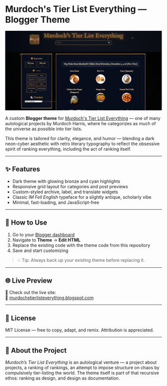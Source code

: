 # Murdoch's Tier List Everything — Blogger Theme

![Screenshot of Murdoch's Tier List Everything](Images/MurdochsTierListEverythingScreenshot.png)

A custom **Blogger theme** for [Murdoch's Tier List Everything](https://murdochstierlisteverything.blogspot.com/) — one of many autological projects by Murdoch Harris, where he categorizes as much of the universe as possible into tier lists.

This theme is tailored for clarity, elegance, and humor — blending a dark neon-cyber aesthetic with retro literary typography to reflect the obsessive spirit of ranking everything, including the act of ranking itself.

---

## ✨ Features

- Dark theme with glowing bronze and cyan highlights
- Responsive grid layout for categories and post previews
- Custom-styled archive, label, and translate widgets
- Classic *IM Fell English* typeface for a slightly antique, scholarly vibe
- Minimal, fast-loading, and JavaScript-free

---

## 🚀 How to Use

1. Go to your [Blogger dashboard](https://www.blogger.com/)
2. Navigate to **Theme** → **Edit HTML**
3. Replace the existing code with the theme code from this repository
4. Save and start customizing

> 💡 Tip: Always back up your existing theme before replacing it.

---

## 🌐 Live Preview

🧭 Check out the live site:  
🔗 [murdochstierlisteverything.blogspot.com](https://murdochstierlisteverything.blogspot.com/)

---

## 📄 License

MIT License — free to copy, adapt, and remix. Attribution is appreciated.

---

## 🧠 About the Project

*Murdoch’s Tier List Everything* is an autological venture — a project about projects, a ranking of rankings, an attempt to impose structure on chaos by compulsively tier-listing the world. The theme itself is part of that recursive ethos: ranking as design, and design as documentation.
